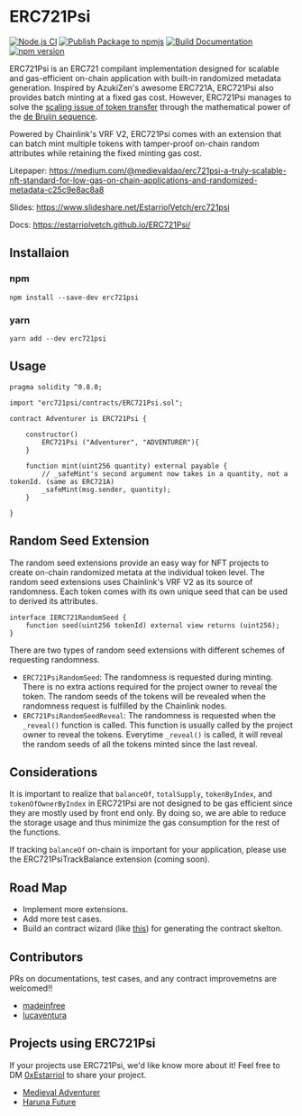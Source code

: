 # ERC721Psi
[![Node.js CI](https://github.com/estarriolvetch/ERC721Psi/actions/workflows/node.js.yml/badge.svg)](https://github.com/estarriolvetch/ERC721Psi/actions/workflows/node.js.yml)
[![Publish Package to npmjs](https://github.com/estarriolvetch/ERC721Psi/actions/workflows/deploy_npm.yml/badge.svg)](https://github.com/estarriolvetch/ERC721Psi/actions/workflows/deploy_npm.yml)
[![Build Documentation](https://github.com/estarriolvetch/ERC721Psi/actions/workflows/make_docs.yml/badge.svg)](https://github.com/estarriolvetch/ERC721Psi/actions/workflows/make_docs.yml)
[![npm version](https://badge.fury.io/js/erc721psi.svg)](https://www.npmjs.com/package/erc721psi)

ERC721Psi is an ERC721 compilant implementation designed for scalable and gas-efficient on-chain application with built-in randomized metadata generation. Inspired by AzukiZen's awesome ERC721A, ERC721Psi also provides batch minting at a fixed gas cost. However, ERC721Psi manages to solve the [scaling issue of token transfer](https://github.com/chiru-labs/ERC721A/issues/145) through the mathematical power of the [de Bruijn sequence](https://en.wikipedia.org/wiki/De_Bruijn_sequence).

Powered by Chainlink's VRF V2, ERC721Psi comes with an extension that can batch mint multiple tokens with tamper-proof on-chain random attributes while retaining the fixed minting gas cost.

Litepaper: https://medium.com/@medievaldao/erc721psi-a-truly-scalable-nft-standard-for-low-gas-on-chain-applications-and-randomized-metadata-c25c9e8ac8a8

Slides: https://www.slideshare.net/EstarriolVetch/erc721psi

Docs: https://estarriolvetch.github.io/ERC721Psi/
## Installaion
### npm
```
npm install --save-dev erc721psi
```
### yarn
```
yarn add --dev erc721psi
```
## Usage
```solidity
pragma solidity ^0.8.0;

import "erc721psi/contracts/ERC721Psi.sol";

contract Adventurer is ERC721Psi {

    constructor() 
        ERC721Psi ("Adventurer", "ADVENTURER"){
    }

    function mint(uint256 quantity) external payable {
        // _safeMint's second argument now takes in a quantity, not a tokenId. (same as ERC721A)
        _safeMint(msg.sender, quantity);
    }

}
```

## Random Seed Extension
The random seed extensions provide an easy way for NFT projects to create on-chain randomized metata at the individual token level. The random seed extensions uses Chainlink's VRF V2 as its source of randomness. Each token comes with its own unique seed that can be used to derived its attributes.
```solidity
interface IERC721RandomSeed {
    function seed(uint256 tokenId) external view returns (uint256);
}
```
There are two types of random seed extensions with different schemes of requesting randomness. 
- `ERC721PsiRandomSeed`: The randomness is requested during minting. There is no extra actions required for the project owner to reveal the token. The random seeds of the tokens will be revealed when the randomness request is fulfilled by the Chainlink nodes.
- `ERC721PsiRandomSeedReveal`: The randomness is requested when the `_reveal()` function is called. This function is usually called by the project owner to reveal the tokens. Everytime `_reveal()` is called, it will reveal the random seeds of all the tokens minted since the last reveal.

## Considerations
It is important to realize that `balanceOf`, `totalSupply`, `tokenByIndex`, and `tokenOfOwnerByIndex` in ERC721Psi are not designed to be gas efficient since they are mostly used by front end only. By doing so, we are able to reduce the storage usage and thus minimize the gas consumption for the rest of the functions.

If tracking `balanceOf` on-chain is important for your application, please use the ERC721PsiTrackBalance extension (coming soon).

## Road Map
- Implement more extensions.
- Add more test cases.
- Build an contract wizard (like [this](https://wizard.openzeppelin.com/#erc721)) for generating the contract skelton. 

## Contributors
PRs on documentations, test cases, and any contract improvemetns are welcomed!!
- [madeinfree](https://github.com/madeinfree)
- [lucaventura](https://github.com/lucaventura)
## Projects using ERC721Psi
If your projects use ERC721Psi, we'd like know more about it!
Feel free to DM [0xEstarriol](https://twitter.com/0xEstarriol) to share your project.
- [Medieval Adventurer](https://twitter.com/DaoMedieval)
- [Haruna Future](https://twitter.com/HarunaNft)

